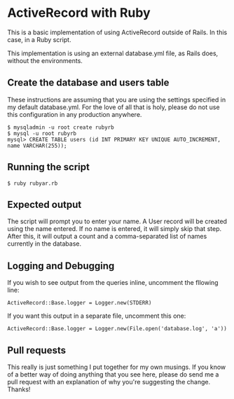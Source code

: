 # ActiveRecord with Ruby
This is a basic implementation of using ActiveRecord outside of Rails. In this case, in a Ruby script.

This implementation is using an external database.yml file, as Rails does, without the environments.

## Create the database and users table
These instructions are assuming that you are using the settings specified in my default database.yml. For the love of all that is holy, please do not use this configuration in any production anywhere.

    $ mysqladmin -u root create rubyrb
    $ mysql -u root rubyrb
    mysql> CREATE TABLE users (id INT PRIMARY KEY UNIQUE AUTO_INCREMENT, name VARCHAR(255));


## Running the script
    $ ruby rubyar.rb

## Expected output
The script will prompt you to enter your name. A User record will be created using the name entered. If no name is entered, it will simply skip that step. After this, it will output a count and a comma-separated list of names currently in the database.

## Logging and Debugging

If you wish to see output from the queries inline, uncomment the fllowing line:

    ActiveRecord::Base.logger = Logger.new(STDERR)

If you want this output in a separate file, uncomment this one:

    ActiveRecord::Base.logger = Logger.new(File.open('database.log', 'a'))

## Pull requests
This really is just something I put together for my own musings. If you know of a better way of doing anything that you see here, please do send me a pull request with an explanation of why you're suggesting the change. Thanks!

